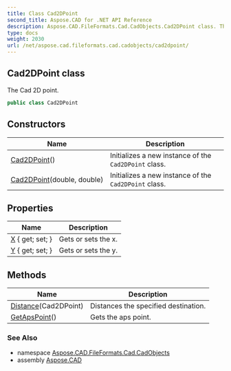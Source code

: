 ```yaml
---
title: Class Cad2DPoint
second_title: Aspose.CAD for .NET API Reference
description: Aspose.CAD.FileFormats.Cad.CadObjects.Cad2DPoint class. The Cad 2D point
type: docs
weight: 2030
url: /net/aspose.cad.fileformats.cad.cadobjects/cad2dpoint/
---
```

## Cad2DPoint class

The Cad 2D point.

```csharp
public class Cad2DPoint
```

## Constructors

| Name | Description |
| --- | --- |
| [Cad2DPoint](cad2dpoint/#constructor)() | Initializes a new instance of the `Cad2DPoint` class. |
| [Cad2DPoint](cad2dpoint/#constructor_1)(double, double) | Initializes a new instance of the `Cad2DPoint` class. |

## Properties

| Name | Description |
| --- | --- |
| [X](../../aspose.cad.fileformats.cad.cadobjects/cad2dpoint/x/) { get; set; } | Gets or sets the x. |
| [Y](../../aspose.cad.fileformats.cad.cadobjects/cad2dpoint/y/) { get; set; } | Gets or sets the y. |

## Methods

| Name | Description |
| --- | --- |
| [Distance](../../aspose.cad.fileformats.cad.cadobjects/cad2dpoint/distance/)(Cad2DPoint) | Distances the specified destination. |
| [GetApsPoint](../../aspose.cad.fileformats.cad.cadobjects/cad2dpoint/getapspoint/)() | Gets the aps point. |

### See Also

* namespace [Aspose.CAD.FileFormats.Cad.CadObjects](../../aspose.cad.fileformats.cad.cadobjects/)
* assembly [Aspose.CAD](../../)


